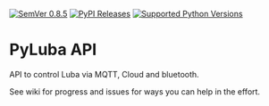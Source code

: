[![SemVer 0.8.5][img_version]][url_version]
[![PyPI Releases][img_pypi]][url_pypi]
[![Supported Python Versions][img_pyversions]][url_pyversions]

[img_version]: https://img.shields.io/static/v1.svg?label=SemVer&message=0.0.1&color=blue
[url_version]: https://pypi.org/project/pyluba/

[img_pypi]: https://img.shields.io/badge/PyPI-wheels-green.svg
[url_pypi]: https://pypi.org/project/pyluba/#files

[img_pyversions]: https://img.shields.io/pypi/pyversions/pyluba.svg
[url_pyversions]: https://pypi.python.org/pypi/pyluba

# PyLuba API

API to control Luba via MQTT, Cloud and bluetooth.

See wiki for progress and issues for ways you can help in the effort.
